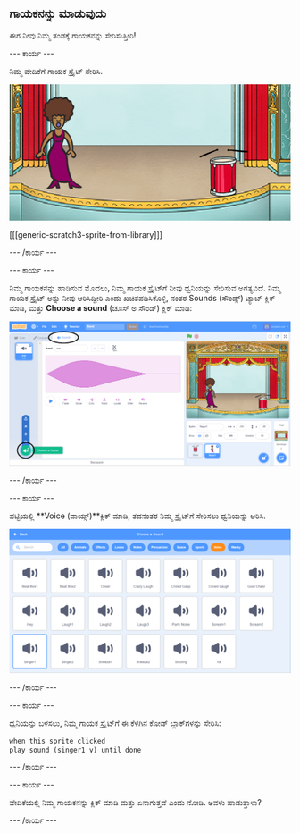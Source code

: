 ## ಗಾಯಕನನ್ನು ಮಾಡುವುದು

ಈಗ ನೀವು ನಿಮ್ಮ ತಂಡಕ್ಕೆ ಗಾಯಕನನ್ನು ಸೇರಿಸುತ್ತೀರಿ!

\--- ಕಾರ್ಯ \---

ನಿಮ್ಮ ವೇದಿಕೆಗೆ ಗಾಯಕ ಸ್ಪ್ರೈಟ್ ಸೇರಿಸಿ.

![ಸ್ಕ್ರೀನ್‍ಶಾಟ್](images/band-singer-mic.png)

[[[generic-scratch3-sprite-from-library]]]

\--- /ಕಾರ್ಯ \---

\--- ಕಾರ್ಯ \---

ನಿಮ್ಮ ಗಾಯಕನನ್ನು ಹಾಡಿಸುವ ಮೊದಲು, ನಿಮ್ಮ ಗಾಯಕ ಸ್ಪ್ರೈಟ್‌ಗೆ ನೀವು ಧ್ವನಿಯನ್ನು ಸೇರಿಸುವ ಅಗತ್ಯವಿದೆ. ನಿಮ್ಮ ಗಾಯಕ ಸ್ಪ್ರೈಟ್ ಅನ್ನು ನೀವು ಆರಿಸಿದ್ದೀರಿ ಎಂದು ಖಚಿತಪಡಿಸಿಕೊಳ್ಳಿ, ನಂತರ Sounds (ಸೌಂಡ್ಸ್) ಟ್ಯಾಬ್ ಕ್ಲಿಕ್ ಮಾಡಿ, ಮತ್ತು **Choose a sound** (ಚೂಸ್ ಅ ಸೌಂಡ್) ಕ್ಲಿಕ್ ಮಾಡಿ:

![ಸ್ಕ್ರೀನ್‍ಶಾಟ್](images/band-import-sound-annotated.png)

\--- /ಕಾರ್ಯ \---

\--- ಕಾರ್ಯ \---

ಪಟ್ಟಿಯಲ್ಲಿ **Voice (ವಾಯ್ಸ್)**ಕ್ಲಿಕ್ ಮಾಡಿ, ತದನಂತರ ನಿಮ್ಮ ಸ್ಪ್ರೈಟ್‌ಗೆ ಸೇರಿಸಲು ಧ್ವನಿಯನ್ನು ಆರಿಸಿ.

![ಸ್ಕ್ರೀನ್‍ಶಾಟ್](images/band-choose-sound.png)

\--- /ಕಾರ್ಯ \---

\--- ಕಾರ್ಯ \---

ಧ್ವನಿಯನ್ನು ಬಳಸಲು, ನಿಮ್ಮ ಗಾಯಕ ಸ್ಪ್ರೈಟ್‌ಗೆ ಈ ಕೆಳಗಿನ ಕೋಡ್ ಬ್ಲಾಕ್‌ಗಳನ್ನು ಸೇರಿಸಿ:

```blocks3
when this sprite clicked
play sound (singer1 v) until done
```

\--- /ಕಾರ್ಯ \---

\--- ಕಾರ್ಯ \---

ವೇದಿಕೆಯಲ್ಲಿ ನಿಮ್ಮ ಗಾಯಕನನ್ನು ಕ್ಲಿಕ್ ಮಾಡಿ ಮತ್ತು ಏನಾಗುತ್ತದೆ ಎಂದು ನೋಡಿ. ಅವಳು ಹಾಡುತ್ತಾಳಾ?

\--- /ಕಾರ್ಯ \---